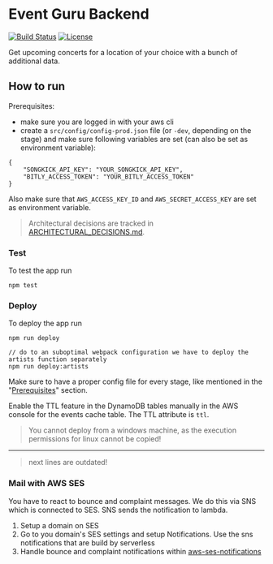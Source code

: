 # Event Guru Backend

[![Build Status](https://img.shields.io/travis/feedm3/event-guru-backend.svg?style=flat-square)](https://travis-ci.org/feedm3/event-guru-backend)
[![License](http://img.shields.io/:license-mit-blue.svg?style=flat-square)](http://badges.mit-license.org)

Get upcoming concerts for a location of your choice with a bunch of additional data.

## How to run

Prerequisites:
- make sure you are logged in with your aws cli
- create a `src/config/config-prod.json` file (or `-dev`, depending on the stage) and make sure following variables 
are set (can also be set as environment variable):

```
{
    "SONGKICK_API_KEY": "YOUR_SONGKICK_API_KEY",
    "BITLY_ACCESS_TOKEN": "YOUR_BITLY_ACCESS_TOKEN"
}
```

Also make sure that `AWS_ACCESS_KEY_ID` and `AWS_SECRET_ACCESS_KEY` are set as environment variable.

> Architectural decisions are tracked in [ARCHITECTURAL_DECISIONS.md](docs/ARCHITECTURAL_DECISIONS.md).

### Test

To test the app run
```
npm test
```

### Deploy

To deploy the app run
``` 
npm run deploy

// do to an suboptimal webpack configuration we have to deploy the artists function separately
npm run deploy:artists
```

Make sure to have a proper config file for every stage, like mentioned in the "[Prerequisites](#how-to-run)" section.

Enable the TTL feature in the DynamoDB tables manually in the AWS console for the events cache table.
The TTL attribute is `ttl`.

> You cannot deploy from a windows machine, as the execution permissions for linux cannot be copied!

---

> next lines are outdated!

### Mail with AWS SES

You have to react to bounce and complaint messages. We do this via SNS which is connected to
SES. SNS sends the notification to lambda.

1. Setup a domain on SES
2. Go to you domain's SES settings and setup Notifications. Use the sns notifications
that are build by serverless
3. Handle bounce and complaint notifications within [aws-ses-notifications](src/mail/aws-ses-notifications.js)
